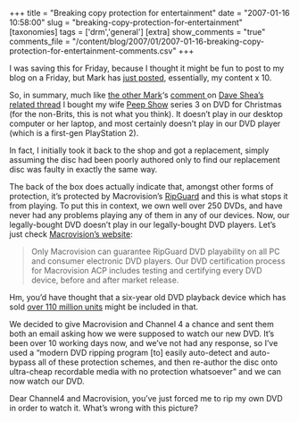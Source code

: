 +++
title = "Breaking copy protection for entertainment"
date = "2007-01-16 10:58:00"
slug = "breaking-copy-protection-for-entertainment"
[taxonomies]
tags = ['drm','general']
[extra]
show_comments = "true"
comments_file = "/content/blog/2007/01/2007-01-16-breaking-copy-protection-for-entertainment-comments.csv"
+++

I was saving this for Friday, because I thought it might be fun to post to my blog on a Friday, but Mark has [just posted](http://diveintomark.org/), essentially, my content x 10.

So, in summary, much like [the other Mark](http://iamsparticus.com/)‘s [comment ](http://mezzoblue.com/archives/2006/12/18/merry_drmma/#c034328)on [Dave Shea’s related thread](http://mezzoblue.com/archives/2006/12/18/merry_drmma) I bought my wife [Peep Show](http://en.wikipedia.org/wiki/Peep_Show_%28TV_series%29) series 3 on DVD for Christmas (for the non-Brits, this is not what you think). It doesn’t play in our desktop computer or her laptop, and most certainly doesn’t play in our DVD player (which is a first-gen PlayStation 2).

In fact, I initially took it back to the shop and got a replacement, simply assuming the disc had been poorly authored only to find our replacement disc was faulty in exactly the same way.

The back of the box does actually indicate that, amongst other forms of protection, it’s protected by Macrovision’s [RipGuard](http://en.wikipedia.org/wiki/RipGuard#RipGuard) and this is what stops it from playing. To put this in context, we own well over 250 DVDs, and have never had any problems playing any of them in any of our devices. Now, our legally-bought DVD doesn’t play in our legally-bought DVD players. Let’s just check [Macrovision’s website](http://www.macrovision.com/products/activereach_dvd/ripguard/index.shtml):

> Only Macrovision can guarantee RipGuard DVD playability on all PC and consumer electronic DVD players. Our DVD certification process for Macrovision ACP includes testing and certifying every DVD device, before and after market release.

Hm, you’d have thought that a six-year old DVD playback device which has sold [over 110 million units](http://www.scei.co.jp/corporate/data/bizdataps2_e.html) might be included in that.

We decided to give Macrovision and Channel 4 a chance and sent them both an email asking how we were supposed to watch our new DVD. It’s been over 10 working days now, and we’ve not had any response, so I’ve used a “modern DVD ripping program \[to\] easily auto-detect and auto-bypass all of these protection schemes, and then re-author the disc onto ultra-cheap recordable media with no protection whatsoever” and we can now watch our DVD.

Dear Channel4 and Macrovision, you’ve just forced me to rip my own DVD in order to watch it. What’s wrong with this picture?
